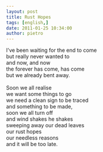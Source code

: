```yaml
---
layout: post
title: Rust Hopes
tags: [english,]
date: 2011-01-25 10:34:00
author: pietro
---
```

I've been waiting for the end to come<br/>but really never wanted to<br/>and now, and now<br/>the forever has come, has come<br/>but we already bent away.<br/><br/>Soon we all realise<br/>we want some things to go<br/>we need a clean sign to be traced<br/>and something to be made,<br/>soon we all turn off<br/>and wind shakes he shakes<br/>sweeping away our dead leaves<br/>our rust hopes<br/>our needless reasons<br/>and it will be too late.
